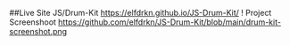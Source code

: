 ##Live Site
JS/Drum-Kit https://elfdrkn.github.io/JS-Drum-Kit/
! Project Screenshoot https://github.com/elfdrkn/JS-Drum-Kit/blob/main/drum-kit-screenshot.png
